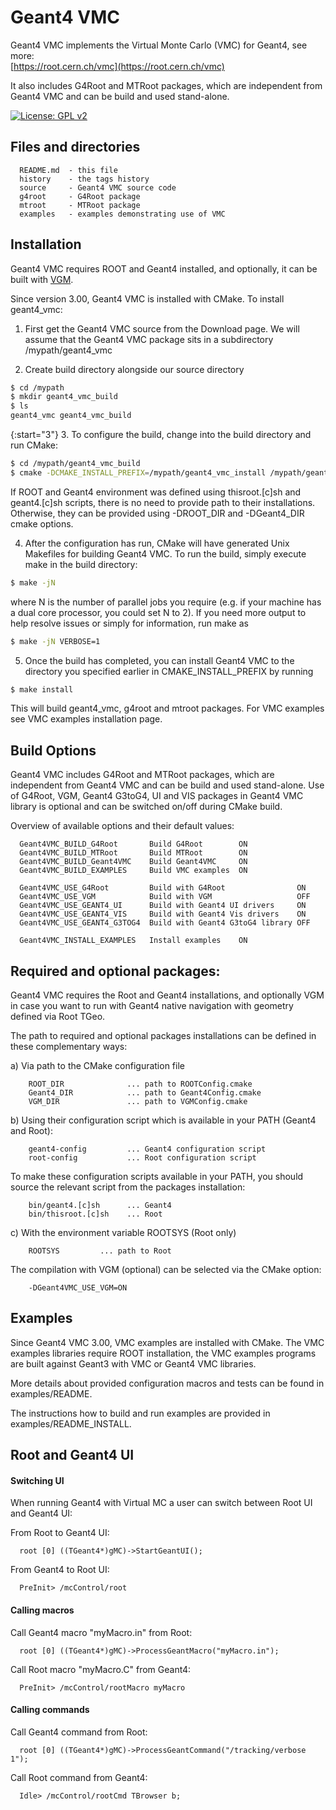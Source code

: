 
Geant4 VMC
===========

Geant4 VMC implements the Virtual Monte Carlo (VMC) for Geant4, see more: <br/>
[https://root.cern.ch/vmc](https://root.cern.ch/vmc)

It also includes G4Root and MTRoot packages, which are independent from Geant4 VMC and can be build and used stand-alone.

[![License: GPL v2](https://img.shields.io/badge/License-GPLv2-blue.svg)](http://www.gnu.org/licenses/gpl-2.0)


## Files and directories

      README.md  - this file
      history    - the tags history
      source     - Geant4 VMC source code
      g4root     - G4Root package
      mtroot     - MTRoot package
      examples   - examples demonstrating use of VMC

## Installation

Geant4 VMC requires ROOT and Geant4 installed, and optionally, it can be
built with [VGM](http://ivana.home.cern.ch/ivana/VGM.html).

Since version 3.00, Geant4 VMC is installed with CMake. To install
geant4_vmc:

1. First get the Geant4 VMC source from the Download page. We will assume
   that the Geant4 VMC package sits in a subdirectory
   /mypath/geant4_vmc

2. Create build directory alongside our source directory

```bash
$ cd /mypath
$ mkdir geant4_vmc_build
$ ls
geant4_vmc geant4_vmc_build
```
{:start="3"}
3. To configure the build, change into the build directory and run CMake:

```bash
$ cd /mypath/geant4_vmc_build
$ cmake -DCMAKE_INSTALL_PREFIX=/mypath/geant4_vmc_install /mypath/geant4_vmc
```

   If ROOT and Geant4 environment was defined using thisroot.[c]sh and
   geant4.[c]sh scripts, there is no need to provide path to their installations.
   Otherwise, they can be provided using -DROOT_DIR and -DGeant4_DIR cmake
   options.

4. After the configuration has run, CMake will have generated Unix Makefiles
   for building Geant4 VMC. To run the build, simply execute make in the build
   directory:

```bash
$ make -jN
```

   where N is the number of parallel jobs you require (e.g. if your machine has a dual
   core processor, you could set N to 2).
   If you need more output to help resolve issues or simply for information, run make as

```bash
$ make -jN VERBOSE=1
```

5. Once the build has completed, you can install Geant4 VMC to the directory you specified
   earlier in CMAKE_INSTALL_PREFIX by running

```bash
$ make install
```

   This will build geant4_vmc, g4root and mtroot packages. For VMC examples see VMC
   examples installation page.

## Build Options

Geant4 VMC includes G4Root and MTRoot packages, which are independent from Geant4 VMC
and can be build and used stand-alone. Use of G4Root, VGM, Geant4 G3toG4, UI and VIS
packages in Geant4 VMC library is optional and can be switched on/off during CMake build.

Overview of available options and their default values:

      Geant4VMC_BUILD_G4Root       Build G4Root        ON
      Geant4VMC_BUILD_MTRoot       Build MTRoot        ON
      Geant4VMC_BUILD_Geant4VMC    Build Geant4VMC     ON
      Geant4VMC_BUILD_EXAMPLES     Build VMC examples  ON

      Geant4VMC_USE_G4Root         Build with G4Root                ON
      Geant4VMC_USE_VGM            Build with VGM                   OFF
      Geant4VMC_USE_GEANT4_UI      Build with Geant4 UI drivers     ON
      Geant4VMC_USE_GEANT4_VIS     Build with Geant4 Vis drivers    ON
      Geant4VMC_USE_GEANT4_G3TOG4  Build with Geant4 G3toG4 library OFF

      Geant4VMC_INSTALL_EXAMPLES   Install examples    ON


## Required and optional packages:

Geant4 VMC requires the Root and Geant4 installations,
and optionally VGM in case you want to run with Geant4
native navigation with geometry defined via Root TGeo.

The path to required and optional packages installations can be defined in these
complementary ways:

a) Via path to the CMake configuration file

        ROOT_DIR              ... path to ROOTConfig.cmake
        Geant4_DIR            ... path to Geant4Config.cmake
        VGM_DIR               ... path to VGMConfig.cmake

b) Using their configuration script which is available
   in your PATH (Geant4 and Root):

        geant4-config         ... Geant4 configuration script
        root-config           ... Root configuration script

   To make these configuration scripts available in your PATH,
   you should source the relevant script from the packages
   installation:

        bin/geant4.[c]sh      ... Geant4
        bin/thisroot.[c]sh    ... Root

c) With the environment variable ROOTSYS (Root only)

        ROOTSYS         ... path to Root

The compilation with VGM (optional) can be selected via the CMake option:

        -DGeant4VMC_USE_VGM=ON


## Examples

Since Geant4 VMC 3.00, VMC examples are installed with CMake.
The VMC examples libraries require ROOT installation, the VMC examples programs are built
against Geant3 with VMC or Geant4 VMC libraries.

More details about provided configuration macros and tests
can be found in examples/README.

The instructions how to build and run examples are provided
in examples/README_INSTALL.

##  Root and Geant4 UI

#### Switching UI

When running Geant4 with Virtual MC a user can switch between
Root UI and Geant4 UI:

From Root to Geant4 UI:

      root [0] ((TGeant4*)gMC)->StartGeantUI();

From Geant4 to Root UI:

      PreInit> /mcControl/root

#### Calling macros

Call Geant4 macro "myMacro.in" from Root:

      root [0] ((TGeant4*)gMC)->ProcessGeantMacro("myMacro.in");

Call Root macro "myMacro.C" from Geant4:

      PreInit> /mcControl/rootMacro myMacro


#### Calling commands

Call Geant4 command from Root:

      root [0] ((TGeant4*)gMC)->ProcessGeantCommand("/tracking/verbose 1");

Call Root command from Geant4:

      Idle> /mcControl/rootCmd TBrowser b;
